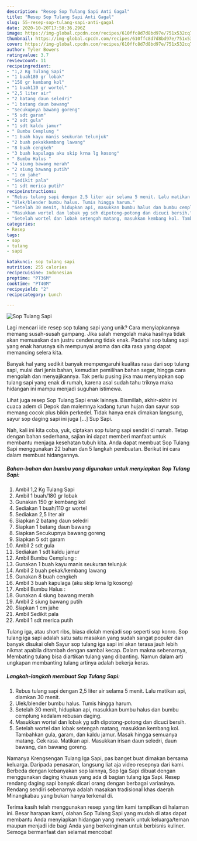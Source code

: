 ```yaml
---
description: "Resep Sop Tulang Sapi Anti Gagal"
title: "Resep Sop Tulang Sapi Anti Gagal"
slug: 55-resep-sop-tulang-sapi-anti-gagal
date: 2020-10-20T17:58:36.296Z
image: https://img-global.cpcdn.com/recipes/610ffc8d7d8bd97e/751x532cq70/sop-tulang-sapi-foto-resep-utama.jpg
thumbnail: https://img-global.cpcdn.com/recipes/610ffc8d7d8bd97e/751x532cq70/sop-tulang-sapi-foto-resep-utama.jpg
cover: https://img-global.cpcdn.com/recipes/610ffc8d7d8bd97e/751x532cq70/sop-tulang-sapi-foto-resep-utama.jpg
author: Tyler Bowers
ratingvalue: 3.7
reviewcount: 11
recipeingredient:
- "1,2 Kg Tulang Sapi"
- "1 buah180 gr lobak"
- "150 gr kembang kol"
- "1 buah110 gr wortel"
- "2,5 liter air"
- "2 batang daun seledri"
- "1 batang daun bawang"
- "Secukupnya bawang goreng"
- "5 sdt garam"
- "2 sdt gula"
- "1 sdt kaldu jamur"
- " Bumbu Cemplung "
- "1 buah kayu manis seukuran telunjuk"
- "2 buah pekakkembang lawang"
- "8 buah cengkeh"
- "3 buah kapulaga aku skip krna lg kosong"
- " Bumbu Halus "
- "4 siung bawang merah"
- "2 siung bawang putih"
- "1 cm jahe"
- "Sedikit pala"
- "1 sdt merica putih"
recipeinstructions:
- "Rebus tulang sapi dengan 2,5 liter air selama 5 menit. Lalu matikan api, diamkan 30 menit."
- "Ulek/blender bumbu halus. Tumis hingga harum."
- "Setelah 30 menit, hidupkan api, masukkan bumbu halus dan bumbu cemplung kedalam rebusan daging."
- "Masukkan wortel dan lobak yg sdh dipotong-potong dan dicuci bersih."
- "Setelah wortel dan lobak setengah matang, masukkan kembang kol. Tambahkan gula, garam, dan kaldu jamur. Masak hingga semuanya matang. Cek rasa. Matikan api. Masukkan irisan daun seledri, daun bawang, dan bawang goreng."
categories:
- Resep
tags:
- sop
- tulang
- sapi

katakunci: sop tulang sapi 
nutrition: 255 calories
recipecuisine: Indonesian
preptime: "PT36M"
cooktime: "PT40M"
recipeyield: "2"
recipecategory: Lunch

---
```



![Sop Tulang Sapi](https://img-global.cpcdn.com/recipes/610ffc8d7d8bd97e/751x532cq70/sop-tulang-sapi-foto-resep-utama.jpg)

Lagi mencari ide resep sop tulang sapi yang unik? Cara menyiapkannya memang susah-susah gampang. Jika salah mengolah maka hasilnya tidak akan memuaskan dan justru cenderung tidak enak. Padahal sop tulang sapi yang enak harusnya sih mempunyai aroma dan cita rasa yang dapat memancing selera kita.

Banyak hal yang sedikit banyak mempengaruhi kualitas rasa dari sop tulang sapi, mulai dari jenis bahan, kemudian pemilihan bahan segar, hingga cara mengolah dan menyajikannya. Tak perlu pusing jika mau menyiapkan sop tulang sapi yang enak di rumah, karena asal sudah tahu triknya maka hidangan ini mampu menjadi suguhan istimewa.

Lihat juga resep Sop Tulang Sapi enak lainnya. Bismillah, akhir-akhir ini cuaca adem di Depok dan malemnya kadang turun hujan dan sayur sop memang cocok plus bikin perkedel. Tidak hanya enak dimakan langsung, sayur sop daging sapi ini juga […] Sup Sapi.


Nah, kali ini kita coba, yuk, ciptakan sop tulang sapi sendiri di rumah. Tetap dengan bahan sederhana, sajian ini dapat memberi manfaat untuk membantu menjaga kesehatan tubuh kita. Anda dapat membuat Sop Tulang Sapi menggunakan 22 bahan dan 5 langkah pembuatan. Berikut ini cara dalam membuat hidangannya.

<!--inarticleads1-->

##### Bahan-bahan dan bumbu yang digunakan untuk menyiapkan Sop Tulang Sapi:

1. Ambil 1,2 Kg Tulang Sapi
1. Ambil 1 buah/180 gr lobak
1. Gunakan 150 gr kembang kol
1. Sediakan 1 buah/110 gr wortel
1. Sediakan 2,5 liter air
1. Siapkan 2 batang daun seledri
1. Siapkan 1 batang daun bawang
1. Siapkan Secukupnya bawang goreng
1. Siapkan 5 sdt garam
1. Ambil 2 sdt gula
1. Sediakan 1 sdt kaldu jamur
1. Ambil  Bumbu Cemplung :
1. Gunakan 1 buah kayu manis seukuran telunjuk
1. Ambil 2 buah pekak/kembang lawang
1. Gunakan 8 buah cengkeh
1. Ambil 3 buah kapulaga (aku skip krna lg kosong)
1. Ambil  Bumbu Halus :
1. Gunakan 4 siung bawang merah
1. Ambil 2 siung bawang putih
1. Siapkan 1 cm jahe
1. Ambil Sedikit pala
1. Ambil 1 sdt merica putih


Tulang iga, atau short ribs, biasa diolah menjadi sop seperti sop konro. Sop tulang iga sapi adalah satu satu masakan yang sudah sangat populer dan banyak disukai oleh Sayur sop tulang iga sapi ini akan terasa jauh lebih nikmat apabila ditambah dengan sambal kecap. Dalam makna sebenarnya, Membating tulang bisa diartikan tulang yang dibanting. Namun dalam arti ungkapan membanting tulang artinya adalah bekerja keras. 

<!--inarticleads2-->

##### Langkah-langkah membuat Sop Tulang Sapi:

1. Rebus tulang sapi dengan 2,5 liter air selama 5 menit. Lalu matikan api, diamkan 30 menit.
1. Ulek/blender bumbu halus. Tumis hingga harum.
1. Setelah 30 menit, hidupkan api, masukkan bumbu halus dan bumbu cemplung kedalam rebusan daging.
1. Masukkan wortel dan lobak yg sdh dipotong-potong dan dicuci bersih.
1. Setelah wortel dan lobak setengah matang, masukkan kembang kol. Tambahkan gula, garam, dan kaldu jamur. Masak hingga semuanya matang. Cek rasa. Matikan api. Masukkan irisan daun seledri, daun bawang, dan bawang goreng.


Namanya Krengsengan Tulang Iga Sapi, pas banget buat dimakan bersama keluarga. Daripada penasaran, langsung liat aja video resepnya dari kami. Berbeda dengan kebanyakan sop lainnya, Sop Iga Sapi dibuat dengan menggunakan daging khusus yang ada di bagian tulang iga Sapi. Resep rendang daging sapi banyak dicari orang dengan berbagai variasinya. Rendang sendiri sebenarnya adalah masakan tradisional khas daerah Minangkabau yang bukan hanya terkenal di. 

Terima kasih telah menggunakan resep yang tim kami tampilkan di halaman ini. Besar harapan kami, olahan Sop Tulang Sapi yang mudah di atas dapat membantu Anda menyiapkan hidangan yang menarik untuk keluarga/teman maupun menjadi ide bagi Anda yang berkeinginan untuk berbisnis kuliner. Semoga bermanfaat dan selamat mencoba!
